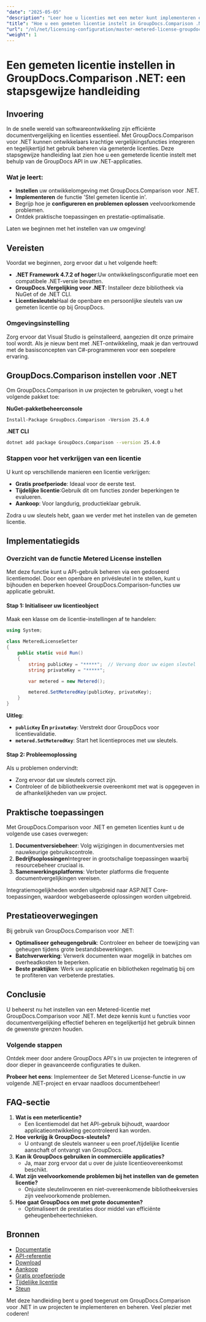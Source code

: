 ```yaml
---
"date": "2025-05-05"
"description": "Leer hoe u licenties met een meter kunt implementeren en beheren met GroupDocs.Comparison voor .NET. Deze handleiding behandelt installatie, probleemoplossing en praktische toepassingen."
"title": "Hoe u een gemeten licentie instelt in GroupDocs.Comparison .NET&#58; een stapsgewijze handleiding"
"url": "/nl/net/licensing-configuration/master-metered-license-groupdocs-comparison-net/"
"weight": 1
---
```


# Een gemeten licentie instellen in GroupDocs.Comparison .NET: een stapsgewijze handleiding

## Invoering

In de snelle wereld van softwareontwikkeling zijn efficiënte documentvergelijking en licenties essentieel. Met GroupDocs.Comparison voor .NET kunnen ontwikkelaars krachtige vergelijkingsfuncties integreren en tegelijkertijd het gebruik beheren via gemeterde licenties. Deze stapsgewijze handleiding laat zien hoe u een gemeterde licentie instelt met behulp van de GroupDocs API in uw .NET-applicaties.

### Wat je leert:
- **Instellen** uw ontwikkelomgeving met GroupDocs.Comparison voor .NET.
- **Implementeren** de functie 'Stel gemeten licentie in'.
- Begrijp hoe je **configureren en problemen oplossen** veelvoorkomende problemen.
- Ontdek praktische toepassingen en prestatie-optimalisatie.

Laten we beginnen met het instellen van uw omgeving!

## Vereisten

Voordat we beginnen, zorg ervoor dat u het volgende heeft:

- **.NET Framework 4.7.2 of hoger**:Uw ontwikkelingsconfiguratie moet een compatibele .NET-versie bevatten.
- **GroupDocs.Vergelijking voor .NET**: Installeer deze bibliotheek via NuGet of de .NET CLI.
- **Licentiesleutels**Haal de openbare en persoonlijke sleutels van uw gemeten licentie op bij GroupDocs.

### Omgevingsinstelling

Zorg ervoor dat Visual Studio is geïnstalleerd, aangezien dit onze primaire tool wordt. Als je nieuw bent met .NET-ontwikkeling, maak je dan vertrouwd met de basisconcepten van C#-programmeren voor een soepelere ervaring.

## GroupDocs.Comparison instellen voor .NET

Om GroupDocs.Comparison in uw projecten te gebruiken, voegt u het volgende pakket toe:

**NuGet-pakketbeheerconsole**
```plaintext
Install-Package GroupDocs.Comparison -Version 25.4.0
```

**.NET CLI**
```bash
dotnet add package GroupDocs.Comparison --version 25.4.0
```

### Stappen voor het verkrijgen van een licentie

U kunt op verschillende manieren een licentie verkrijgen:
- **Gratis proefperiode**: Ideaal voor de eerste test.
- **Tijdelijke licentie**:Gebruik dit om functies zonder beperkingen te evalueren.
- **Aankoop**: Voor langdurig, productieklaar gebruik.

Zodra u uw sleutels hebt, gaan we verder met het instellen van de gemeten licentie.

## Implementatiegids

### Overzicht van de functie Metered License instellen

Met deze functie kunt u API-gebruik beheren via een gedoseerd licentiemodel. Door een openbare en privésleutel in te stellen, kunt u bijhouden en beperken hoeveel GroupDocs.Comparison-functies uw applicatie gebruikt.

#### Stap 1: Initialiseer uw licentieobject

Maak een klasse om de licentie-instellingen af te handelen:

```csharp
using System;

class MeteredLicenseSetter
{
    public static void Run()
    {
        string publicKey = "*****";  // Vervang door uw eigen sleutel
        string privateKey = "*****";

        var metered = new Metered();

        metered.SetMeteredKey(publicKey, privateKey);
    }
}
```

**Uitleg**: 
- **`publicKey` En `privateKey`**: Verstrekt door GroupDocs voor licentievalidatie.
- **`metered.SetMeteredKey`**: Start het licentieproces met uw sleutels.

#### Stap 2: Probleemoplossing

Als u problemen ondervindt:
- Zorg ervoor dat uw sleutels correct zijn.
- Controleer of de bibliotheekversie overeenkomt met wat is opgegeven in de afhankelijkheden van uw project.

## Praktische toepassingen

Met GroupDocs.Comparison voor .NET en gemeten licenties kunt u de volgende use cases overwegen:

1. **Documentversiebeheer**: Volg wijzigingen in documentversies met nauwkeurige gebruikscontrole.
2. **Bedrijfsoplossingen**Integreer in grootschalige toepassingen waarbij resourcebeheer cruciaal is.
3. **Samenwerkingsplatforms**: Verbeter platforms die frequente documentvergelijkingen vereisen.

Integratiemogelijkheden worden uitgebreid naar ASP.NET Core-toepassingen, waardoor webgebaseerde oplossingen worden uitgebreid.

## Prestatieoverwegingen

Bij gebruik van GroupDocs.Comparison voor .NET:

- **Optimaliseer geheugengebruik**: Controleer en beheer de toewijzing van geheugen tijdens grote bestandsbewerkingen.
- **Batchverwerking**: Verwerk documenten waar mogelijk in batches om overheadkosten te beperken.
- **Beste praktijken**: Werk uw applicatie en bibliotheken regelmatig bij om te profiteren van verbeterde prestaties.

## Conclusie

U beheerst nu het instellen van een Metered-licentie met GroupDocs.Comparison voor .NET. Met deze kennis kunt u functies voor documentvergelijking effectief beheren en tegelijkertijd het gebruik binnen de gewenste grenzen houden.

### Volgende stappen

Ontdek meer door andere GroupDocs API's in uw projecten te integreren of door dieper in geavanceerde configuraties te duiken.

**Probeer het eens**: Implementeer de Set Metered License-functie in uw volgende .NET-project en ervaar naadloos documentbeheer!

## FAQ-sectie

1. **Wat is een meterlicentie?**
   - Een licentiemodel dat het API-gebruik bijhoudt, waardoor applicatieontwikkeling gecontroleerd kan worden.
2. **Hoe verkrijg ik GroupDocs-sleutels?**
   - U ontvangt de sleutels wanneer u een proef./tijdelijke licentie aanschaft of ontvangt van GroupDocs.
3. **Kan ik GroupDocs gebruiken in commerciële applicaties?**
   - Ja, maar zorg ervoor dat u over de juiste licentieovereenkomst beschikt.
4. **Wat zijn veelvoorkomende problemen bij het instellen van de gemeten licentie?**
   - Onjuiste sleutelinvoeren en niet-overeenkomende bibliotheekversies zijn veelvoorkomende problemen.
5. **Hoe gaat GroupDocs om met grote documenten?**
   - Optimaliseert de prestaties door middel van efficiënte geheugenbeheertechnieken.

## Bronnen

- [Documentatie](https://docs.groupdocs.com/comparison/net/)
- [API-referentie](https://reference.groupdocs.com/comparison/net/)
- [Download](https://releases.groupdocs.com/comparison/net/)
- [Aankoop](https://purchase.groupdocs.com/buy)
- [Gratis proefperiode](https://releases.groupdocs.com/comparison/net/)
- [Tijdelijke licentie](https://purchase.groupdocs.com/temporary-license/)
- [Steun](https://forum.groupdocs.com/c/comparison/)

Met deze handleiding bent u goed toegerust om GroupDocs.Comparison voor .NET in uw projecten te implementeren en beheren. Veel plezier met coderen!